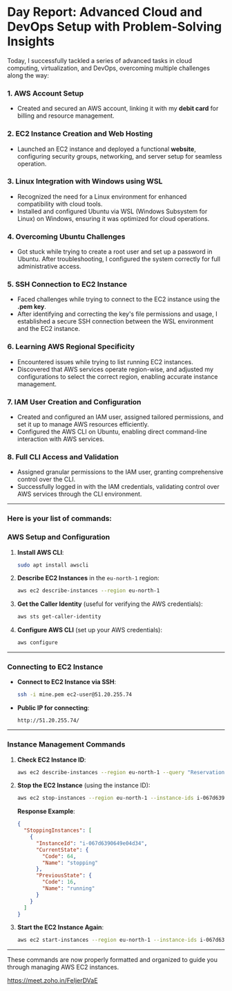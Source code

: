 # Day Report: Advanced Cloud and DevOps Setup with Problem-Solving Insights  

Today, I successfully tackled a series of advanced tasks in cloud computing, virtualization, and DevOps, overcoming multiple challenges along the way:    

### 1. AWS Account Setup  

- Created and secured an AWS account, linking it with my **debit card** for billing and resource management.    

### 2. EC2 Instance Creation and Web Hosting  

- Launched an EC2 instance and deployed a functional **website**, configuring security groups, networking, and server setup for seamless operation.    

### 3. Linux Integration with Windows using WSL  

- Recognized the need for a Linux environment for enhanced compatibility with cloud tools.    
- Installed and configured Ubuntu via WSL (Windows Subsystem for Linux) on Windows, ensuring it was optimized for cloud operations.    

### 4. Overcoming Ubuntu Challenges  

- Got stuck while trying to create a root user and set up a password in Ubuntu. After troubleshooting, I configured the system correctly for full administrative access.    

### 5. SSH Connection to EC2 Instance  

- Faced challenges while trying to connect to the EC2 instance using the **.pem key**.    
- After identifying and correcting the key's file permissions and usage, I established a secure SSH connection between the WSL environment and the EC2 instance.    

### 6. Learning AWS Regional Specificity  

- Encountered issues while trying to list running EC2 instances.    
- Discovered that AWS services operate region-wise, and adjusted my configurations to select the correct region, enabling accurate instance management.    

### 7. IAM User Creation and Configuration  

- Created and configured an IAM user, assigned tailored permissions, and set it up to manage AWS resources efficiently.    
- Configured the AWS CLI on Ubuntu, enabling direct command-line interaction with AWS services.    

### 8. Full CLI Access and Validation  

- Assigned granular permissions to the IAM user, granting comprehensive control over the CLI.    
- Successfully logged in with the IAM credentials, validating control over AWS services through the CLI environment.

---------------------
### Here is your list of commands:
### **AWS Setup and Configuration**

1. **Install AWS CLI**:
   ```bash
   sudo apt install awscli
   ```

2. **Describe EC2 Instances** in the `eu-north-1` region:
   ```bash
   aws ec2 describe-instances --region eu-north-1
   ```

3. **Get the Caller Identity** (useful for verifying the AWS credentials):
   ```bash
   aws sts get-caller-identity
   ```

4. **Configure AWS CLI** (set up your AWS credentials):
   ```bash
   aws configure
   ```

---

### **Connecting to EC2 Instance**

- **Connect to EC2 Instance via SSH**:
   ```bash
   ssh -i mine.pem ec2-user@51.20.255.74
   ```

- **Public IP for connecting**:
   ```
   http://51.20.255.74/
   ```

---

### **Instance Management Commands**

1. **Check EC2 Instance ID**:
   ```bash
   aws ec2 describe-instances --region eu-north-1 --query "Reservations[].Instances[].InstanceId" --output text
   ```

2. **Stop the EC2 Instance** (using the instance ID):
   ```bash
   aws ec2 stop-instances --region eu-north-1 --instance-ids i-067d6390649e04d34
   ```

   **Response Example**:
   ```json
   {
     "StoppingInstances": [
       {
         "InstanceId": "i-067d6390649e04d34",
         "CurrentState": {
           "Code": 64,
           "Name": "stopping"
         },
         "PreviousState": {
           "Code": 16,
           "Name": "running"
         }
       }
     ]
   }
   ```

3. **Start the EC2 Instance Again**:
   ```bash
   aws ec2 start-instances --region eu-north-1 --instance-ids i-067d6390649e04d34
   ```

---

These commands are now properly formatted and organized to guide you through managing AWS EC2 instances.


https://meet.zoho.in/FeIjerDVaE
